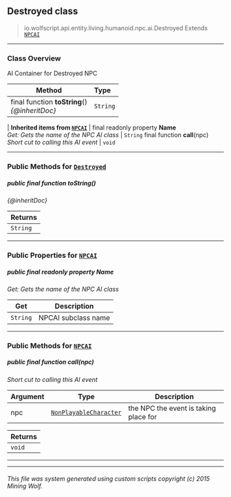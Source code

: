 ## Destroyed __class__

>io.wolfscript.api.entity.living.humanoid.npc.ai.Destroyed
>Extends [`NPCAI`](NPCAI.md)

---

### Class Overview

AI Container for Destroyed NPC

Method | Type   
--- | :--- 
final function __toString__() <br> _{@inheritDoc}_ | `String`
 |
__Inherited items from [`NPCAI`](NPCAI.md)__ |
final readonly property __Name__ <br> _Get: Gets the name of the NPC AI class_ | `String`
final function __call__(npc) <br> _Short cut to calling this AI event_ | `void`





---


### Public Methods for [`Destroyed`](Destroyed.md)

##### <a id='tostring'></a>public final function __toString__()

_{@inheritDoc}_

Returns | 
--- | 
`String` |


---

### Public Properties for [`NPCAI`](NPCAI.md)

##### <a id='name'></a>public final readonly property __Name__

_Get: Gets the name of the NPC AI class_

Get | Description
--- | --- 
`String` | NPCAI subclass name



---

### Public Methods for [`NPCAI`](NPCAI.md)

##### <a id='call'></a>public final function __call__(npc)

_Short cut to calling this AI event_

Argument | Type | Description  
--- | --- | --- 
npc | [`NonPlayableCharacter`](../../NonPlayableCharacter.md) | the NPC the event is taking place for

Returns | 
--- | 
`void` |


---


---


###### This file was system generated using custom scripts copyright (c) 2015 Mining Wolf.
	

